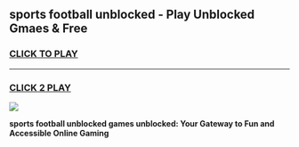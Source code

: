 
## sports football unblocked - Play Unblocked Gmaes & Free
<h3>
<a href="https://news.freeplayer.one?title=sports_football_unblocked&ref=23F">CLICK TO PLAY</a></h3>
<hr>

<h3>
<a href="https://news.freeplayer.one?title=sports_football_unblocked&ref=23F">CLICK 2 PLAY</a>
  
</h3>

<a href="https://news.freeplayer.one?title=sports_football_unblocked&ref=23F/"><img src="https://clearcache.store/games.png"></a>


**sports football unblocked games unblocked: Your Gateway to Fun and Accessible Online Gaming**

